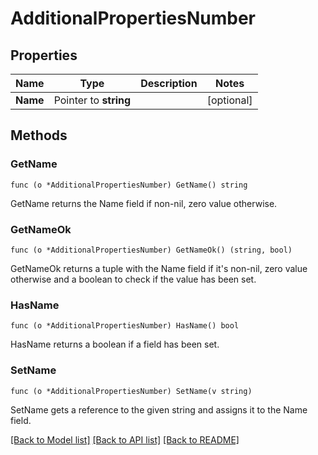 # AdditionalPropertiesNumber

## Properties

Name | Type | Description | Notes
------------ | ------------- | ------------- | -------------
**Name** | Pointer to **string** |  | [optional]

## Methods

### GetName

`func (o *AdditionalPropertiesNumber) GetName() string`

GetName returns the Name field if non-nil, zero value otherwise.

### GetNameOk

`func (o *AdditionalPropertiesNumber) GetNameOk() (string, bool)`

GetNameOk returns a tuple with the Name field if it's non-nil, zero value otherwise
and a boolean to check if the value has been set.

### HasName

`func (o *AdditionalPropertiesNumber) HasName() bool`

HasName returns a boolean if a field has been set.

### SetName

`func (o *AdditionalPropertiesNumber) SetName(v string)`

SetName gets a reference to the given string and assigns it to the Name field.


[[Back to Model list]](../README.md#documentation-for-models) [[Back to API list]](../README.md#documentation-for-api-endpoints) [[Back to README]](../README.md)


